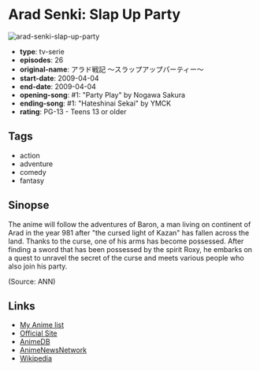 # Arad Senki: Slap Up Party

![arad-senki-slap-up-party](https://cdn.myanimelist.net/images/anime/9/20760.jpg)

-   **type**: tv-serie
-   **episodes**: 26
-   **original-name**: アラド戦記 ～スラップアップパーティー～
-   **start-date**: 2009-04-04
-   **end-date**: 2009-04-04
-   **opening-song**: #1: "Party Play" by Nogawa Sakura
-   **ending-song**: #1: "Hateshinai Sekai" by YMCK
-   **rating**: PG-13 - Teens 13 or older

## Tags

-   action
-   adventure
-   comedy
-   fantasy

## Sinopse

The anime will follow the adventures of Baron, a man living on continent of Arad in the year 981 after "the cursed light of Kazan" has fallen across the land. Thanks to the curse, one of his arms has become possessed. After finding a sword that has been possessed by the spirit Roxy, he embarks on a quest to unravel the secret of the curse and meets various people who also join his party.

(Source: ANN)

## Links

-   [My Anime list](https://myanimelist.net/anime/4657/Arad_Senki__Slap_Up_Party)
-   [Official Site](http://www.sup-arad.jp/)
-   [AnimeDB](http://anidb.info/perl-bin/animedb.pl?show=anime&aid=6226)
-   [AnimeNewsNetwork](http://www.animenewsnetwork.com/encyclopedia/anime.php?id=10232)
-   [Wikipedia](http://en.wikipedia.org/wiki/Dungeon_Fighter_Online#Anime)
